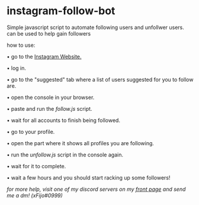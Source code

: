 # instagram-follow-bot
Simple javascript script to automate following users and unfollwer users. can be used to help gain followers


how to use:

• go to the [Instagram Website.](https://instagram.com/)

• log in.

• go to the "suggested" tab where a list of users suggested for you to follow are.

• open the console in your browser.

• paste and run the *follow.js* script.

• wait for all accounts to finish being followed.

• go to your profile.

• open the part where it shows all profiles you are following.

• run the *unfollow.js* script in the console again.

• wait for it to complete.

• wait a few hours and you should start racking up some followers!


*for more help, visit one of my discord servers on my [front page](https://github.com/xFijo) and send me a dm! (xFijo#0999)*

